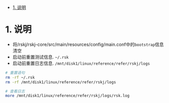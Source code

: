 
<!-- TOC -->

- [1. 说明](#1-说明)

<!-- /TOC -->


<a id="markdown-1-说明" name="1-说明"></a>
# 1. 说明

* 将/rskj/rskj-core/src/main/resources/config/main.conf中的`bootstrap`信息清空
* 启动前重置测试信息. `~/.rsk` 
* 启动前重置日志信息. `/mnt/disk1/linux/reference/refer/rskj/logs`

```bash
# 重置语句
rm -rf ~/.rsk
rm -rf /mnt/disk1/linux/reference/refer/rskj/logs

# 查看日志
more /mnt/disk1/linux/reference/refer/rskj/logs/rsk.log
```
